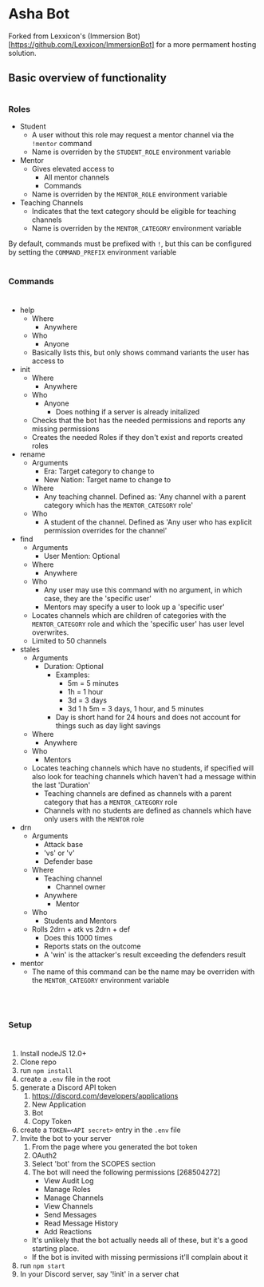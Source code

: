 # Asha Bot

Forked from Lexxicon's (Immersion Bot)[https://github.com/Lexxicon/ImmersionBot] for a more permament hosting solution. 

## Basic overview of functionality
#
### Roles
- Student
    - A user without this role may request a mentor channel via the `!mentor` command
    - Name is overriden by the `STUDENT_ROLE` environment variable
- Mentor
    - Gives elevated access to 
        - All mentor channels
        - Commands
    - Name is overriden by the `MENTOR_ROLE` environment variable
- Teaching Channels
    - Indicates that the text category should be eligible for teaching channels
    - Name is overriden by the `MENTOR_CATEGORY` environment variable

By default, commands must be prefixed with `!`, but this can be configured by setting the `COMMAND_PREFIX` environment variable
<br>
<br>
### Commands
#
- help
    - Where
        - Anywhere
    - Who
        - Anyone
    - Basically lists this, but only shows command variants the user has access to
- init
    - Where
        - Anywhere
    - Who
        - Anyone
            - Does nothing if a server is already initalized
    - Checks that the bot has the needed permissions and reports any missing permissions
    - Creates the needed Roles if they don't exist and reports created roles
- rename
    - Arguments
        - Era: Target category to change to
        - New Nation: Target name to change to
    - Where
        - Any teaching channel. Defined as: 'Any channel with a parent category which has the `MENTOR_CATEGORY` role'
    - Who
        - A student of the channel. Defined as 'Any user who has explicit permission overrides for the channel'
- find
    - Arguments
        - User Mention: Optional
    - Where
        - Anywhere
    - Who
        - Any user may use this command with no argument, in which case, they are the 'specific user'
        - Mentors may specify a user to look up a 'specific user'
    - Locates channels which are children of categories with the `MENTOR_CATEGORY` role and which the 'specific user' has user level overwrites.
    - Limited to 50 channels
- stales
    - Arguments
        - Duration: Optional
            - Examples: 
                - 5m = 5 minutes
                - 1h = 1 hour
                - 3d = 3 days
                - 3d 1 h 5m = 3 days, 1 hour, and 5 minutes
            - Day is short hand for 24 hours and does not account for things such as day light savings
    - Where
        - Anywhere
    - Who
        - Mentors
    - Locates teaching channels which have no students, if specified will also look for teaching channels which haven't had a message within the last 'Duration'
        - Teaching channels are defined as channels with a parent category that has a `MENTOR_CATEGORY` role
        - Channels with no students are defined as channels which have only users with the `MENTOR` role
- drn
    - Arguments
        - Attack base
        - 'vs' or 'v'
        - Defender base
    - Where
        - Teaching channel
            - Channel owner
        - Anywhere
            - Mentor
    - Who
        - Students and Mentors
    - Rolls 2drn + atk vs 2drn + def
        - Does this 1000 times
        - Reports stats on the outcome
        - A 'win' is the attacker's result exceeding the defenders result
- mentor
    - The name of this command can be the name may be overriden with the `MENTOR_CATEGORY` environment variable
<br>
<br>

### Setup
#

1. Install nodeJS 12.0+
2. Clone repo
3. run `npm install`
5. create a `.env` file in the root
4. generate a Discord API token
    1. https://discord.com/developers/applications
    2. New Application
    3. Bot
    4. Copy Token
6. create a `TOKEN=<API secret>` entry in the `.env` file
7. Invite the bot to your server
    1. From the page where you generated the bot token
    2. OAuth2
    3. Select 'bot' from the SCOPES section
    4. The bot will need the following permissions [268504272]
        - View Audit Log
        - Manage Roles
        - Manage Channels
        - View Channels
        - Send Messages
        - Read Message History
        - Add Reactions
    - It's unlikely that the bot actually needs all of these, but it's a good starting place.
    - If the bot is invited with missing permissions it'll complain about it
7. run `npm start`
8. In your Discord server, say '!init' in a server chat
